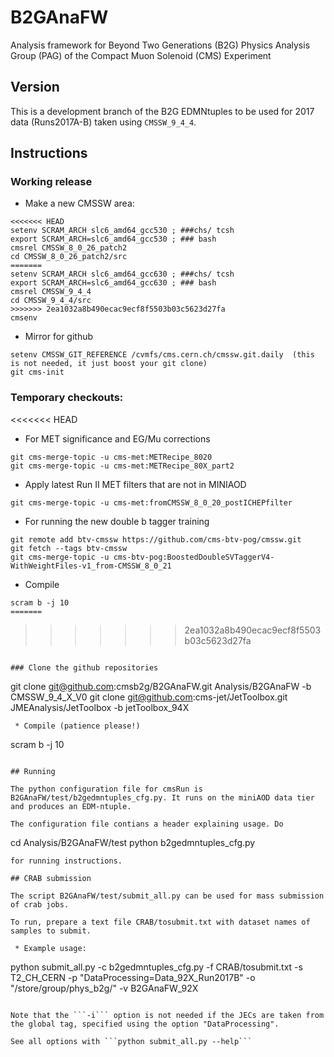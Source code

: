 # B2GAnaFW

Analysis framework for Beyond Two Generations (B2G) Physics Analysis Group (PAG) of the Compact Muon Solenoid (CMS) Experiment

## Version

This is a development branch of the B2G EDMNtuples to be used for 2017 data (Runs2017A-B) taken using `CMSSW_9_4_4`.

## Instructions

### Working release
 * Make a new CMSSW area:
```
<<<<<<< HEAD
setenv SCRAM_ARCH slc6_amd64_gcc530 ; ###chs/ tcsh 
export SCRAM_ARCH=slc6_amd64_gcc530 ; ### bash
cmsrel CMSSW_8_0_26_patch2
cd CMSSW_8_0_26_patch2/src
=======
setenv SCRAM_ARCH slc6_amd64_gcc630 ; ###chs/ tcsh 
export SCRAM_ARCH=slc6_amd64_gcc630 ; ### bash
cmsrel CMSSW_9_4_4
cd CMSSW_9_4_4/src
>>>>>>> 2ea1032a8b490ecac9ecf8f5503b03c5623d27fa
cmsenv
```
 * Mirror for github
```
setenv CMSSW_GIT_REFERENCE /cvmfs/cms.cern.ch/cmssw.git.daily  (this is not needed, it just boost your git clone)
git cms-init
```

### Temporary checkouts:
<<<<<<< HEAD
 * For MET significance and EG/Mu corrections
```
git cms-merge-topic -u cms-met:METRecipe_8020
git cms-merge-topic -u cms-met:METRecipe_80X_part2
```
 * Apply latest Run II MET filters that are not in MINIAOD
```
git cms-merge-topic -u cms-met:fromCMSSW_8_0_20_postICHEPfilter
```
 * For running the new double b tagger training
```
git remote add btv-cmssw https://github.com/cms-btv-pog/cmssw.git
git fetch --tags btv-cmssw
git cms-merge-topic -u cms-btv-pog:BoostedDoubleSVTaggerV4-WithWeightFiles-v1_from-CMSSW_8_0_21
```
 * Compile 
```
scram b -j 10
=======
```
>>>>>>> 2ea1032a8b490ecac9ecf8f5503b03c5623d27fa
```

### Clone the github repositories
```
git clone git@github.com:cmsb2g/B2GAnaFW.git Analysis/B2GAnaFW -b CMSSW_9_4_X_V0
git clone git@github.com:cms-jet/JetToolbox.git JMEAnalysis/JetToolbox -b jetToolbox_94X
```
 * Compile (patience please!)
```
scram b -j 10
```

## Running

The python configuration file for cmsRun is B2GAnaFW/test/b2gedmntuples_cfg.py. It runs on the miniAOD data tier and produces an EDM-ntuple.

The configuration file contians a header explaining usage. Do
```
cd Analysis/B2GAnaFW/test
python b2gedmntuples_cfg.py 
```
for running instructions. 

## CRAB submission

The script B2GAnaFW/test/submit_all.py can be used for mass submission of crab jobs. 

To run, prepare a text file CRAB/tosubmit.txt with dataset names of samples to submit.

 * Example usage: 

```
python submit_all.py -c b2gedmntuples_cfg.py -f CRAB/tosubmit.txt -s T2_CH_CERN -p "DataProcessing=Data_92X_Run2017B" -o "/store/group/phys_b2g/" -v B2GAnaFW_92X 
```

Note that the ```-i``` option is not needed if the JECs are taken from the global tag, specified using the option "DataProcessing".

See all options with ```python submit_all.py --help```
